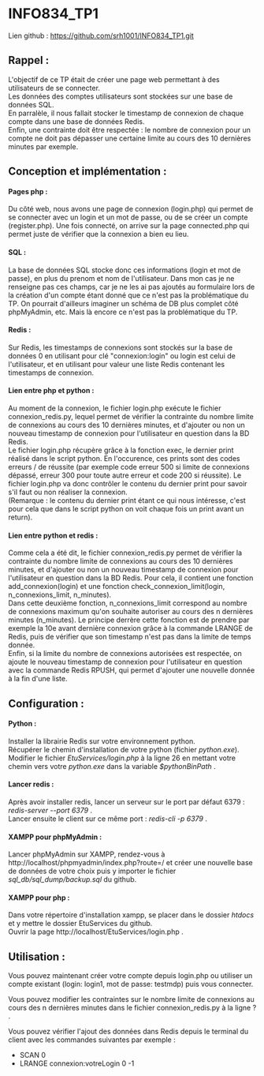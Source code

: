 # INFO834_TP1

Lien github : https://github.com/srh1001/INFO834_TP1.git   
  
  
## Rappel :
L'objectif de ce TP était de créer une page web permettant à des utilisateurs de se connecter.  
Les données des comptes utilisateurs sont stockées sur une base de données SQL.  
En parralèle, il nous fallait stocker le timestamp de connexion de chaque compte dans une base de données Redis.  
Enfin, une contrainte doit être respectée : le nombre de connexion pour un compte ne doit pas dépasser une certaine limite au cours des 10 dernières minutes par exemple.  

## Conception et implémentation :  
#### Pages php :
Du côté web, nous avons une page de connexion (login.php) qui permet de se connecter avec un login et un mot de passe, ou de se créer un compte (register.php). Une fois connecté, on arrive sur la page connected.php qui permet juste de vérifier que la connexion a bien eu lieu.

#### SQL :
La base de données SQL stocke donc ces informations (login et mot de passe), en plus du prenom et nom de l'utilisateur. Dans mon cas je ne renseigne pas ces champs, car je ne les ai pas ajoutés au formulaire lors de la création d'un compte étant donné que ce n'est pas la problématique du TP. On pourrait d'ailleurs imaginer un schéma de DB plus complet côté phpMyAdmin, etc. Mais là encore ce n'est pas la problématique du TP.  

#### Redis :
Sur Redis, les timestamps de connexions sont stockés sur la base de données 0 en utilisant pour clé "connexion:login" ou login est celui de l'utilisateur, et en utilisant pour valeur une liste Redis contenant les timestamps de connexion.

#### Lien entre php et python :
Au moment de la connexion, le fichier login.php exécute le fichier connexion_redis.py, lequel permet de vérifier la contrainte du nombre limite de connexions au cours des 10 dernières minutes, et d'ajouter ou non un nouveau timestamp de connexion pour l'utilisateur en question dans la BD Redis.  
Le fichier login.php récupère grâce à la fonction exec, le dernier print réalisé dans le script python. En l'occurence, ces prints sont des codes erreurs / de réussite (par exemple code erreur 500 si limite de connexions dépassé, erreur 300 pour toute autre erreur et code 200 si réussite). Le fichier login.php va donc contrôler le contenu du dernier print pour savoir s'il faut ou non réaliser la connexion.  
(Remarque : le contenu du dernier print étant ce qui nous intéresse, c'est pour cela que dans le script python on voit chaque fois un print avant un return).  

#### Lien entre python et redis :
Comme cela a été dit, le fichier connexion_redis.py permet de vérifier la contrainte du nombre limite de connexions au cours des 10 dernières minutes, et d'ajouter ou non un nouveau timestamp de connexion pour l'utilisateur en question dans la BD Redis. Pour cela, il contient une fonction add_connexion(login) et une fonction check_connexion_limit(login, n_connexions_limit, n_minutes).  
Dans cette deuxième fonction, n_connexions_limit correspond au nombre de connexions maximum qu'on souhaite autoriser au cours des n dernières minutes (n_minutes). Le principe derrère cette fonction est de prendre par exemple la 10e avant dernière connexion grâce à la commande LRANGE de Redis, puis de vérifier que son timestamp n'est pas dans la limite de temps donnée.  
Enfin, si la limite du nombre de connexions autorisées est respectée, on ajoute le nouveau timestamp de connexion pour l'utilisateur en question avec la commande Redis RPUSH, qui permet d'ajouter une nouvelle donnée à la fin d'une liste.
  

## Configuration :  

#### Python : 
Installer la librairie Redis sur votre environnement python.  
Récupérer le chemin d'installation de votre python (fichier *python.exe*).  
Modifier le fichier *EtuServices/login.php* à la ligne 26 en mettant votre chemin vers votre *python.exe* dans la variable *$pythonBinPath* .  
  
#### Lancer redis :
Après avoir installer redis, lancer un serveur sur le port par défaut 6379 : *redis-server --port 6379* .   
Lancer ensuite le client sur ce même port : *redis-cli -p 6379* .  
  
#### XAMPP pour phpMyAdmin :
Lancer phpMyAdmin sur XAMPP, rendez-vous à http://localhost/phpmyadmin/index.php?route=/
et créer une nouvelle base de données de votre choix puis y importer le fichier *sql_db/sql_dump/backup.sql* du github.  
  
#### XAMPP pour php :
Dans votre répertoire d'installation xampp, se placer dans le dossier *htdocs* et y mettre le dossier EtuServices du github.  
Ouvrir la page http://localhost/EtuServices/login.php .  
  

## Utilisation :  
Vous pouvez maintenant créer votre compte depuis login.php ou utiliser un compte existant (login: login1, mot de passe: testmdp) puis vous connecter.  
  
Vous pouvez modifier les contraintes sur le nombre limite de connexions au cours des n dernières minutes dans le fichier connexion_redis.py à la ligne ? .  
  
Vous pouvez vérifier l'ajout des données dans Redis depuis le terminal du client avec les commandes suivantes par exemple :  
 - SCAN 0  
 - LRANGE connexion:votreLogin 0 -1  
  


